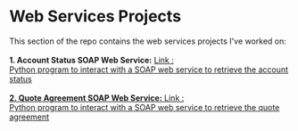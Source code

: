 # Web Services Projects

<p>
This section of the repo contains the web services projects I've worked on:
<br />
<br />
<b>1. Account Status SOAP Web Service:</b> <a href="https://github.com/tebbythomas/Freelance_Projects/tree/master/Web_Services_Projects/J7_Account_Status_SOAP_Request"> Link </href>:
<br />
Python program to interact with a SOAP web service to retrieve the account status
<br />
<br />
<b>2. Quote Agreement SOAP Web Service:</b><a href="https://github.com/tebbythomas/Freelance_Projects/tree/master/Web_Services_Projects/J9_Quote_Agreement"> Link </href>:
<br />
Python program to interact with a SOAP web service to retrieve the quote agreement
<br />
<br />
</p>
